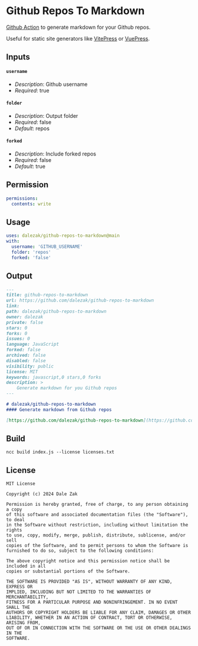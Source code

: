 # Github Repos To Markdown

[Github Action](https://docs.github.com/en/actions) to generate markdown for your Github repos.

Useful for static site generators like [VitePress](https://vitepress.dev) or [VuePress](https://vuepress.vuejs.org/).

## Inputs

#### `username` 
- _Description_: Github username
- _Required_: true

#### `folder`
- _Description_: Output folder
- _Required_: false
- _Default_: repos

#### `forked`
- _Description_: Include forked repos
- _Required_: false
- _Default_: true

## Permission

```yaml
permissions:
  contents: write
```

## Usage

```yaml
uses: dalezak/github-repos-to-markdown@main
with:
  username: 'GITHUB_USERNAME'
  folder: 'repos'
  forked: 'false'
```

## Output

```markdown
---
title: github-repos-to-markdown
url: https://github.com/dalezak/github-repos-to-markdown
link: 
path: dalezak/github-repos-to-markdown
owner: dalezak
private: false
stars: 0
forks: 0
issues: 0
language: JavaScript
forked: false
archived: false
disabled: false
visibility: public
license: MIT
keywords: javascript,0 stars,0 forks
description: >
    Generate markdown for you Github repos
---

# dalezak/github-repos-to-markdown
#### Generate markdown from Github repos

[https://github.com/dalezak/github-repos-to-markdown](https://github.com/dalezak/github-repos-to-markdown)
```

## Build

```shell
ncc build index.js --license licenses.txt
```

## License

```
MIT License

Copyright (c) 2024 Dale Zak

Permission is hereby granted, free of charge, to any person obtaining a copy
of this software and associated documentation files (the "Software"), to deal
in the Software without restriction, including without limitation the rights
to use, copy, modify, merge, publish, distribute, sublicense, and/or sell
copies of the Software, and to permit persons to whom the Software is
furnished to do so, subject to the following conditions:

The above copyright notice and this permission notice shall be included in all
copies or substantial portions of the Software.

THE SOFTWARE IS PROVIDED "AS IS", WITHOUT WARRANTY OF ANY KIND, EXPRESS OR
IMPLIED, INCLUDING BUT NOT LIMITED TO THE WARRANTIES OF MERCHANTABILITY,
FITNESS FOR A PARTICULAR PURPOSE AND NONINFRINGEMENT. IN NO EVENT SHALL THE
AUTHORS OR COPYRIGHT HOLDERS BE LIABLE FOR ANY CLAIM, DAMAGES OR OTHER
LIABILITY, WHETHER IN AN ACTION OF CONTRACT, TORT OR OTHERWISE, ARISING FROM,
OUT OF OR IN CONNECTION WITH THE SOFTWARE OR THE USE OR OTHER DEALINGS IN THE
SOFTWARE.
```